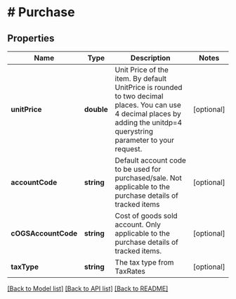 # # Purchase

## Properties

Name | Type | Description | Notes
------------ | ------------- | ------------- | -------------
**unitPrice** | **double** | Unit Price of the item. By default UnitPrice is rounded to two decimal places. You can use 4 decimal places by adding the unitdp&#x3D;4 querystring parameter to your request. | [optional] 
**accountCode** | **string** | Default account code to be used for purchased/sale. Not applicable to the purchase details of tracked items | [optional] 
**cOGSAccountCode** | **string** | Cost of goods sold account. Only applicable to the purchase details of tracked items. | [optional] 
**taxType** | **string** | The tax type from TaxRates | [optional] 

[[Back to Model list]](../../README.md#documentation-for-models) [[Back to API list]](../../README.md#documentation-for-api-endpoints) [[Back to README]](../../README.md)


